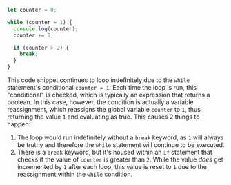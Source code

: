 ```js
let counter = 0;

while (counter = 1) {
  console.log(counter);
  counter += 1;

  if (counter > 2) {
    break;
  }
}
```

This code snippet continues to loop indefinitely due to the `while` statement's conditional `counter = 1`. Each time the loop is run, this "conditional" is checked, which is typically an expression that returns a boolean. In this case, however, the condition is actually a variable reassignment, which reassigns the global variable `counter` to `1`, thus returning the value `1` and evaluating as true. This causes 2 things to happen:

1. The loop would run indefinitely without a `break` keyword, as `1` will always be truthy and therefore the `while` statement will continue to be executed.
2. There is a `break` keyword, but it's housed within an `if` statement that checks if the value of `counter` is greater than `2`. While the value *does* get incremented by `1` after each loop, this value is reset to `1` due to the reassignment within the `while` condition.
